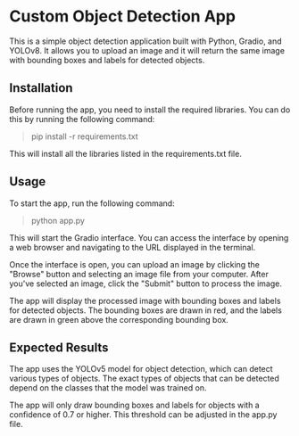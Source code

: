 # Custom Object Detection App 

This is a simple object detection application built with Python, Gradio, and YOLOv8. It allows you to upload an image and it will return the same image with bounding boxes and labels for detected objects.

## Installation

Before running the app, you need to install the required libraries. You can do this by running the following command:

> pip install -r requirements.txt

This will install all the libraries listed in the requirements.txt file.

## Usage

To start the app, run the following command:

> python app.py

This will start the Gradio interface. You can access the interface by opening a web browser and navigating to the URL displayed in the terminal.

Once the interface is open, you can upload an image by clicking the "Browse" button and selecting an image file from your computer. After you've selected an image, click the "Submit" button to process the image.

The app will display the processed image with bounding boxes and labels for detected objects. The bounding boxes are drawn in red, and the labels are drawn in green above the corresponding bounding box.

## Expected Results

The app uses the YOLOv5 model for object detection, which can detect various types of objects. The exact types of objects that can be detected depend on the classes that the model was trained on.

The app will only draw bounding boxes and labels for objects with a confidence of 0.7 or higher. This threshold can be adjusted in the app.py file.
